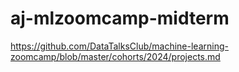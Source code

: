# aj-mlzoomcamp-midterm
https://github.com/DataTalksClub/machine-learning-zoomcamp/blob/master/cohorts/2024/projects.md
